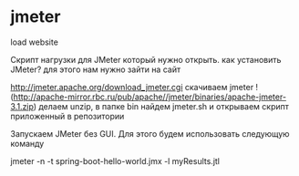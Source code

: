# jmeter
load website

Скрипт нагрузки для JMeter который нужно открыть. как установить JMeter? для этого нам нужно зайти на сайт

http://jmeter.apache.org/download_jmeter.cgi скачиваем jmeter !(http://apache-mirror.rbc.ru/pub/apache//jmeter/binaries/apache-jmeter-3.1.zip) делаем unzip, в папке bin найдем jmeter.sh и открываем скрипт приложенный в репозитории

Запускаем JMeter без GUI. Для этого будем использовать следующую команду

jmeter -n -t spring-boot-hello-world.jmx -l myResults.jtl
